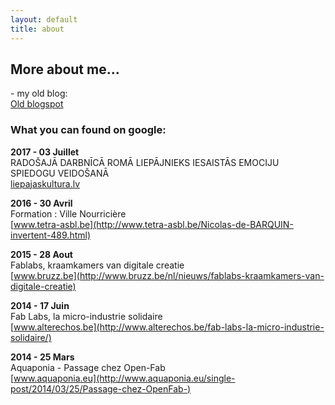 ```yaml
---
layout: default
title: about
---
```


## More about me... 
\- my old blog:  
[Old blogspot](http://technicoblog.blogspot.de/)

### What you can found on google:

**2017 - 03 Juillet**  
RADOŠAJĀ DARBNĪCĀ ROMĀ LIEPĀJNIEKS IESAISTĀS EMOCIJU SPIEDOGU VEIDOŠANĀ  
[liepajaskultura.lv](http://liepajaskultura.lv/lv/jaunumi/radosaja-darbnica-roma-liepajnieks-iesaistas-emociju-spiedogu-veidosana/  )

**2016 - 30 Avril**  
Formation : Ville Nourricière   
[www.tetra-asbl.be](http://www.tetra-asbl.be/Nicolas-de-BARQUIN-invertent-489.html)

**2015 - 28 Aout**  
Fablabs, kraamkamers van digitale creatie  
[www.bruzz.be](http://www.bruzz.be/nl/nieuws/fablabs-kraamkamers-van-digitale-creatie)

**2014 - 17 Juin**  
Fab Labs, la micro-industrie solidaire  
[www.alterechos.be](http://www.alterechos.be/fab-labs-la-micro-industrie-solidaire/)

**2014 - 25 Mars**  
Aquaponia - Passage chez Open-Fab  
[www.aquaponia.eu](http://www.aquaponia.eu/single-post/2014/03/25/Passage-chez-OpenFab-)



